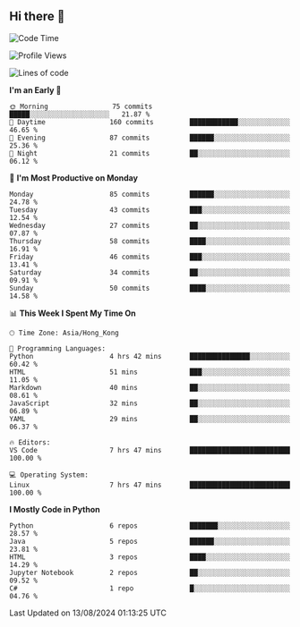 ## Hi there 👋

<!--
**gessiegulugulu/gessiegulugulu** is a ✨ _special_ ✨ repository because its `README.md` (this file) appears on your GitHub profile.

Here are some ideas to get you started:

- 🔭 I’m currently working on ...
- 🌱 I’m currently learning ...
- 👯 I’m looking to collaborate on ...
- 🤔 I’m looking for help with ...
- 💬 Ask me about ...
- 📫 How to reach me: ...
- 😄 Pronouns: ...
- ⚡ Fun fact: ...
-->

<!--START_SECTION:waka-->
![Code Time](http://img.shields.io/badge/Code%20Time-5%20hrs%2010%20mins-blue)

![Profile Views](http://img.shields.io/badge/Profile%20Views-206-blue)

![Lines of code](https://img.shields.io/badge/From%20Hello%20World%20I%27ve%20Written-3.1%20million%20lines%20of%20code-blue)

**I'm an Early 🐤** 

```text
🌞 Morning                75 commits          █████░░░░░░░░░░░░░░░░░░░░   21.87 % 
🌆 Daytime                160 commits         ████████████░░░░░░░░░░░░░   46.65 % 
🌃 Evening                87 commits          ██████░░░░░░░░░░░░░░░░░░░   25.36 % 
🌙 Night                  21 commits          ██░░░░░░░░░░░░░░░░░░░░░░░   06.12 % 
```
📅 **I'm Most Productive on Monday** 

```text
Monday                   85 commits          ██████░░░░░░░░░░░░░░░░░░░   24.78 % 
Tuesday                  43 commits          ███░░░░░░░░░░░░░░░░░░░░░░   12.54 % 
Wednesday                27 commits          ██░░░░░░░░░░░░░░░░░░░░░░░   07.87 % 
Thursday                 58 commits          ████░░░░░░░░░░░░░░░░░░░░░   16.91 % 
Friday                   46 commits          ███░░░░░░░░░░░░░░░░░░░░░░   13.41 % 
Saturday                 34 commits          ██░░░░░░░░░░░░░░░░░░░░░░░   09.91 % 
Sunday                   50 commits          ████░░░░░░░░░░░░░░░░░░░░░   14.58 % 
```


📊 **This Week I Spent My Time On** 

```text
🕑︎ Time Zone: Asia/Hong_Kong

💬 Programming Languages: 
Python                   4 hrs 42 mins       ███████████████░░░░░░░░░░   60.42 % 
HTML                     51 mins             ███░░░░░░░░░░░░░░░░░░░░░░   11.05 % 
Markdown                 40 mins             ██░░░░░░░░░░░░░░░░░░░░░░░   08.61 % 
JavaScript               32 mins             ██░░░░░░░░░░░░░░░░░░░░░░░   06.89 % 
YAML                     29 mins             ██░░░░░░░░░░░░░░░░░░░░░░░   06.37 % 

🔥 Editors: 
VS Code                  7 hrs 47 mins       █████████████████████████   100.00 % 

💻 Operating System: 
Linux                    7 hrs 47 mins       █████████████████████████   100.00 % 
```

**I Mostly Code in Python** 

```text
Python                   6 repos             ███████░░░░░░░░░░░░░░░░░░   28.57 % 
Java                     5 repos             ██████░░░░░░░░░░░░░░░░░░░   23.81 % 
HTML                     3 repos             ████░░░░░░░░░░░░░░░░░░░░░   14.29 % 
Jupyter Notebook         2 repos             ██░░░░░░░░░░░░░░░░░░░░░░░   09.52 % 
C#                       1 repo              █░░░░░░░░░░░░░░░░░░░░░░░░   04.76 % 
```




 Last Updated on 13/08/2024 01:13:25 UTC
<!--END_SECTION:waka-->
